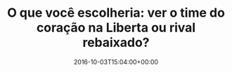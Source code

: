 ---
layout: post
title: "O que você escolheria: ver o time do coração na Liberta ou rival rebaixado?"
date: 2016-10-03T15:04:00+00:00
external_link: "http://sportv.globo.com/site/programas/redacao-sportv/noticia/2016/10/o-que-voce-escolheria-ver-o-time-do-coracao-na-liberta-ou-rival-rebaixado.html"
categories: news globo.com
---